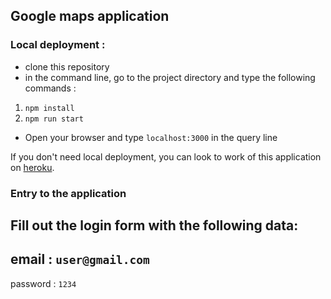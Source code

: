 ## Google maps application
### Local deployment :
* clone this repository
* in the command line, go to the project directory and type the following commands :
1. `npm install`
2. `npm run start`
* Open your browser and type `localhost:3000` in the query line

If you don't need local deployment, you can look to work of this application on [heroku](https://google-maps-app1.herokuapp.com/).

### Entry to the application
Fill out the login form with the following data:
---
email : `user@gmail.com`
---
password : `1234`

